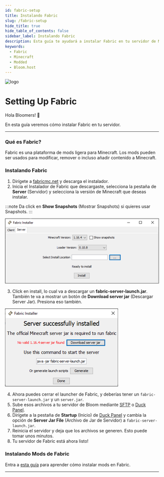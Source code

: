 ```yaml
---
id: fabric-setup
title: Instalando Fabric
slug: /fabric-setup
hide_title: true
hide_table_of_contents: false
sidebar_label: Instalando Fabric
description: Esta guía te ayudará a instalar Fabric en tu servidor de Minecraft
keywords:
  - Fabric
  - Minecraft
  - Modded
  - Bloom.host
---
```


<div class="text--center">
<img src="https://bloom.host/logo-white.svg" alt="logo" height="50%" width="50%"/>
<h1>Setting Up Fabric</h1>
</div>

Hola Bloomers! 👋

En esta guía veremos cómo instalar Fabric en tu servidor.

---

### Qué es Fabric?

Fabric es una plataforma de mods ligera para Minecraft.
Los mods pueden ser usados para modificar, remover o incluso añadir contenido a Minecraft.

### Instalando Fabric

1. Dirígete a [fabricmc.net](https://fabricmc.net/use/?page=server) y descarga el instalador.
2. Inicia el Instalador de Fabric que descargaste, selecciona la pestaña de **Server** (Servidor) y selecciona la versión
de Minecraft que deseas instalar. 

:::note
Da click en **Show Snapshots** (Mostrar Snapshots) si quieres usar Snapshots.
:::

![Bloom.host Fabric](../../../../../static/imgs/plugins_and_modifications/fabric_setup/1.png)

3. Click en install, lo cual va a descargar un **fabric-server-launch.jar**. También te va a mostrar un botón de 
**Download server jar** (Descargar Server Jar). Presiona eso también.

![Bloom.host Fabric](../../../../../static/imgs/plugins_and_modifications/fabric_setup/2.png)

4. Ahora puedes cerrar el launcher de Fabric, y deberías tener un `fabric-server-launch.jar` y un `server.jar`.  
5. Sube esos archivos a tu servidor de Bloom mediante [SFTP](../using_the_panel/sftp.md) o [Duck Panel](https://mc.bloom.host/).
6. Dirígete a la pestaña de **Startup** (Inicio) de [Duck Panel](https://mc.bloom.host/) y cambia la opción de
**Server Jar File** (Archivo de Jar de Servidor) a `fabric-server-launch.jar`.  
7. Reinicia el servidor y deja que los archivos se generen. Esto puede tomar unos minutos.
8. Tu servidor de Fabric está ahora listo!

### Instalando Mods de Fabric

Entra a [esta guía](fabric-mods) para aprender cómo instalar mods en Fabric.

---

